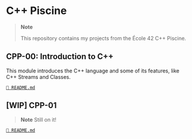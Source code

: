 # C++ Piscine

> **Note**
>
> This repository contains my projects from the École 42 C++ Piscine.

## CPP-00: Introduction to C++

This module introduces the C++ language and some of its features, like C++ Streams and Classes.

[`🔗 README.md`](./cpp-00/README.md)

## [WIP] CPP-01

> **Note**
> Still on it!

[`🔗 README.md`](./cpp-01/README.md)
